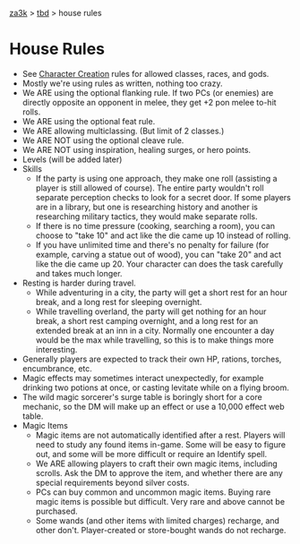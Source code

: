[za3k](/) > [tbd](/tbd/) > house rules

# House Rules
- See [Character Creation](build) rules for allowed classes, races, and gods.
- Mostly we're using rules as written, nothing too crazy.
- We ARE using the optional flanking rule. If two PCs (or enemies) are directly opposite an opponent in melee, they get +2 pon melee to-hit rolls.
- We ARE using the optional feat rule.
- We ARE allowing multiclassing. (But limit of 2 classes.)
- We ARE NOT using the optional cleave rule.
- We ARE NOT using inspiration, healing surges, or hero points.
- Levels (will be added later)
- Skills
    - If the party is using one approach, they make one roll (assisting a player is still allowed of course). The entire party wouldn't roll separate perception checks to look for a secret door. If some players are in a library, but one is researching history and another is researching military tactics, they would make separate rolls.
    - If there is no time pressure (cooking, searching a room), you can choose to "take 10" and act like the die came up 10 instead of rolling.
    - If you have unlimited time and there's no penalty for failure (for example, carving a statue out of wood), you can "take 20" and act like the die came up 20. Your character can does the task carefully and takes much longer.
- Resting is harder during travel.
  - While adventuring in a city, the party will get a short rest for an hour break, and a long rest for sleeping overnight.
  - While travelling overland, the party will get nothing for an hour break, a short rest camping overnight, and a long rest for an extended break at an inn in a city. Normally one encounter a day would be the max while travelling, so this is to make things more interesting.
- Generally players are expected to track their own HP, rations, torches, encumbrance, etc.
- Magic effects may sometimes interact unexpectedly, for example drinking two potions at once, or casting levitate while on a flying broom.
- The wild magic sorcerer's surge table is boringly short for a core mechanic, so the DM will make up an effect or use a 10,000 effect web table.
- Magic Items
  - Magic items are not automatically identified after a rest. Players will need to study any found items in-game. Some will be easy to figure out, and some will be more difficult or require an Identify spell.
  - We ARE allowing players to craft their own magic items, including scrolls. Ask the DM to approve the item, and whether there are any special requirements beyond silver costs.
  - PCs can buy common and uncommon magic items. Buying rare magic items is possible but difficult. Very rare and above cannot be purchased.
  - Some wands (and other items with limited charges) recharge, and other don't. Player-created or store-bought wands do not recharge.
